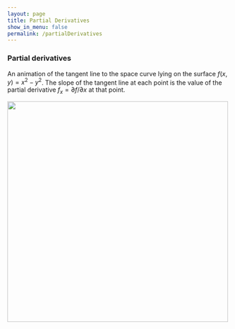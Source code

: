 ```yaml
---
layout: page
title: Partial Derivatives
show_in_menu: false
permalink: /partialDerivatives
---
```


### Partial derivatives

An animation of the tangent line to the space curve lying on the surface $f(x,y) = x^{2} - y^{2}$. The slope of the tangent line at each point is the value of the partial derivative $f_{x} = \partial f / \partial x$ at that point.

<img src = "{{ site.baseurl }}/CourseMaterials/PythonNotebooks/PartialDerivative1.gif" width = "500" height = "500" />